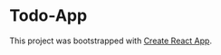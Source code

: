 # Todo-App

This project was bootstrapped with [Create React App](https://github.com/facebook/create-react-app).

